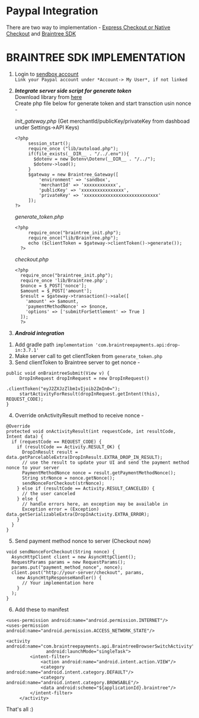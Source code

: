 # Paypal Integration

There are two way to implementation - [Express Checkout or Native Checkout](https://paypal.github.io/paypalnativecheckout-docs/) and [Braintree SDK](https://developers.braintreepayments.com/start/hello-client/android/v2)  

# BRAINTREE SDK IMPLEMENTATION
1. Login to [sendbox account](https://sandbox.braintreegateway.com/login)  
`Link your Paypal account under *Account-> My User*, if not linked`  
2. ***Integrate server side script for generate token***  
   Download library from [here](https://developers.braintreepayments.com/start/hello-server/php)  
   Create php file below for generate token and start transction usin nonce -  
   
   *init_gateway.php*    (Get merchantId/publicKey/privateKey from dashboad under Settings->API Keys)
      <!-- language: php -->
   ```
   <?php 
        session_start();
        require_once ("lib/autoload.php");
        if(file_exists(__DIR__ . "/../.env")){
          $dotenv = new Dotenv\Dotenv(__DIR__ . "/../");
          $dotenv->load();
        }
        $gateway = new Braintree_Gateway([
            'environment' => 'sandbox',
            'merchantId' => 'xxxxxxxxxxxx',
            'publicKey' => 'xxxxxxxxxxxxxxxx',
            'privateKey' => 'xxxxxxxxxxxxxxxxxxxxxxxxxxxx'
        ]);
   ?>
   ```
   *generate_token.php*  
    <!-- language: php -->
    ```
    <?php
         require_once("braintree_init.php");
         require_once("lib/Braintree.php");
         echo ($clientToken = $gateway->clientToken()->generate());
      ?>
      ```  
   *checkout.php*  
    <!-- language: php -->
    ```
    <?php
      require_once("braintree_init.php");
      require_once 'lib/Braintree.php';
      $nonce = $_POST['nonce'];
      $amount = $_POST['amount'];
      $result = $gateway->transaction()->sale([
        'amount' => $amount,
        'paymentMethodNonce' => $nonce,
        'options' => ['submitForSettlement' => True ]  
      ]);
      ?>
      ```
3. ***Android integration***
  1) Add gradle path `implementation 'com.braintreepayments.api:drop-in:3.7.1'`  
  2) Make server call to get clientToken from `generate_token.php`
  3) Send clientToken to Braintree server to get nonce - 
   ```
   public void onBraintreeSubmit(View v) {
        DropInRequest dropInRequest = new DropInRequest()
                                          .clientToken("eyJ2ZXJzZlbm1vIjoib2ZmIn0=");
        startActivityForResult(dropInRequest.getIntent(this), REQUEST_CODE);
   }
   ```  
   4) Override onActivityResult method to receive nonce -
   ```
   @Override
   protected void onActivityResult(int requestCode, int resultCode, Intent data) {
     if (requestCode == REQUEST_CODE) {
       if (resultCode == Activity.RESULT_OK) {
         DropInResult result = data.getParcelableExtra(DropInResult.EXTRA_DROP_IN_RESULT);
         // use the result to update your UI and send the payment method nonce to your server
         PaymentMethodNonce nonce = result.getPaymentMethodNonce();
         String strNonce = nonce.getNonce();
         sendNonceForCheckout(strNonce);
       } else if (resultCode == Activity.RESULT_CANCELED) {
         // the user canceled
       } else {
         // handle errors here, an exception may be available in
         Exception error = (Exception) data.getSerializableExtra(DropInActivity.EXTRA_ERROR);
       }
     }
   }
   ```
   5) Send payment method nonce to server (Checkout now)  
   ```
   void sendNonceForCheckout(String nonce) {
     AsyncHttpClient client = new AsyncHttpClient();
     RequestParams params = new RequestParams();
     params.put("payment_method_nonce", nonce);
     client.post("http://your-server/checkout", params,
       new AsyncHttpResponseHandler() {
         // Your implementation here
       }
     );
   }
   ```
   6) Add these to manifest 
   ```
   <uses-permission android:name="android.permission.INTERNET"/>
   <uses-permission android:name="android.permission.ACCESS_NETWORK_STATE"/>
    
   <activity android:name="com.braintreepayments.api.BraintreeBrowserSwitchActivity"
                  android:launchMode="singleTask">
            <intent-filter>
                <action android:name="android.intent.action.VIEW"/>
                <category android:name="android.intent.category.DEFAULT"/>
                <category android:name="android.intent.category.BROWSABLE"/>
                <data android:scheme="${applicationId}.braintree"/>
            </intent-filter>
        </activity>
   ```
   That's all :)
   

